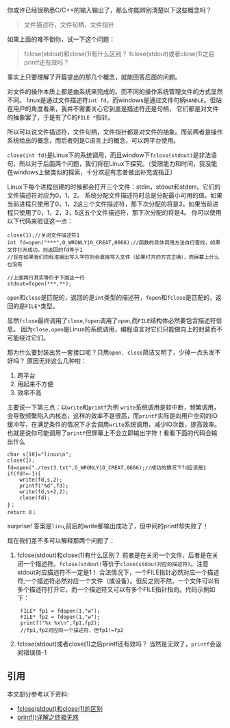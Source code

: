你或许已经很熟悉C/C++的输入输出了，那么你能辨别清楚以下这些概念吗？
> 文件描述符，文件句柄，文件指针

如果上面的难不倒你，试一下这个问题：
> fclose(stdout)和close(1)有什么区别？
> fclose(stdout)或者close(1)之后printf还有效吗？

事实上只要理解了开篇提出的那几个概念，就能回答后面的问题。

对文件的操作本质上都是由系统来完成的。而不同的操作系统管理文件的方式显然不同。
linux是通过文件描述符`int fd`，而windows是通过文件句柄`HANDLE`。但站在用户的角度看来，我并不需要关心它到底是描述符还是句柄，
它们都是对文件的抽象罢了，于是有了C的`FILE *`指针。

所以可以说文件描述符，文件句柄，文件指针都是对文件的抽象。而前两者是操作系统给出的概念，而后者则是C语言上的概念，可以跨平台使用。

`close(int fd)`是Linux下的系统调用，而且window下`fclose(stdout)`是非法语句，所以对于后面两个问题，我们将在Linux下探究。（受限能力和时间，我没能在windows上做类似的探索，十分欢迎有志者做出补充或指正）

Linux下每个进程创建的时候都会打开三个文件：stdin，stdout和stderr。它们的文件描述符对应为0，1，2。
系统分配文件描述符时总是分配最小可用的值。如果当前进程只使用了0，1，2这三个文件描述符，那下次分配的将是3。如果当前进程只使用了0，1，2，3，5这五个文件描述符，那下次分配的将是4。
你可以使用以下代码来验证这一点：

```
close(1);//关闭文件描述符1
int fd=open("***",O_WRONLY|O_CREAT,0666);//函数的具体调用方法自行查找，如果文件打开成功，则返回的fd等于1
//现在如果我们向标准输出写入字符则会直接写入文件（如果打开的方式正确），而屏幕上什么也没有

//上面两行其实等价于下面这一行
stdout=fopen(***,**);

```
`open`和`close`是匹配的，返回的是`int`类型的描述符，`fopen`和`fclose`是匹配的，返回的是`FILE*`类型。

显然`fclose`最终调用了`close`,`fopen`调用了`open`,而`FILE`结构体必然要包含描述符信息。
因为`close,open`是Linux的系统调用，编程语言对它们只能做向上的封装而不可能绕过它们。

那为什么要封装出另一套接口呢？只用`open, close`简洁又明了，少掉一点头发不好吗？
原因无非这么几种啦：
1. 跨平台
2. 用起来不方便
3. 效率不高

主要说一下第三点：以`write`和`printf`为例
`write`系统调用是软中断，频繁调用，会导致频繁陷入内核态，这样的效率不是很高，而`printf`实际是向用户空间的IO缓冲写，在满足条件的情况下才会调用`write`系统调用，减少IO次数，提高效率。
也就是说你可能调用了`printf`但屏幕上不会立即输出字符！看看下面的代码会输出什么
```
char s[10]="linux\n";
close(1);
fd=open("./test3.txt",O_WRONLY|O_CREAT,0666);//成功的情况下fd应该是1
if(fd!=-1){
    write(fd,s,2);
    printf("%d",fd);
    write(fd,s+2,2);
    close(fd);
}；
return 0；
```
surprise!
答案是`linu`,前后的write都输出成功了，但中间的printf却失败了！

现在我们差不多可以解释那两个问题了：
1. fclose(stdout)和close(1)有什么区别？
   前者是在关闭一个文件，后者是在关闭一个描述符。`fclose(stdout)`等价于`close(stdout对应的描述符)`。注意stdout对应描述符不一定是1！
   合法情况下，一个FILE指针必然对应一个描述符,一个描述符必然对应一个文件（或设备）。但反之则不然，一个文件可以有多个描述符打开它，而一个描述符又可以有多个FILE指针指向。代码示例如下：
   ```
    FILE* fp1 = fdopen(1,"w");
    FILE* fp2 = fdopen(1,"w");
    printf("%x %x\n",fp1,fp2);
    //fp1,fp2对应同一个描述符，但fp1!=fp2
   ```
2. fclose(stdout)或者close(1)之后printf还有效吗？
   当然是无效了，`printf`会返回错误值-1

## 引用
本文部分参考以下资料:
* [fclose(stdout)和close(1)的区别](https://blog.csdn.net/wangzuxi/article/details/43445599)
* [printf()详解之终极无惑](https://cloud.tencent.com/developer/article/1176463)
